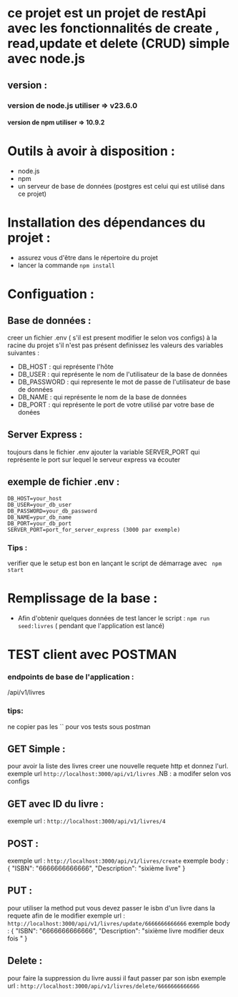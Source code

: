 # ce projet est un projet de restApi avec les fonctionnalités de create , read,update et delete (CRUD)  simple avec node.js

## version : 
### version de node.js utiliser => v23.6.0
#### version de npm utiliser => 10.9.2

# Outils à avoir à disposition :  
 - node.js
 - npm
 - un serveur de base de données (postgres est celui qui est utilisé dans ce projet)

# Installation des dépendances du projet : 
 - assurez vous d'être dans le répertoire du projet 
 - lancer la commande `npm install`
# Configuation :

 ## Base de données : 
   creer un fichier  .env ( s'il est present modifier le selon vos configs)  à la racine du projet s'il n'est pas présent  definissez les valeurs des variables suivantes : 
   - DB_HOST : qui représente l'hôte 
   - DB_USER : qui représente le nom de l'utilisateur de la base de données 
   - DB_PASSWORD :  qui represente le mot de passe de l'utilisateur de base de données
   - DB_NAME : qui représente le nom de la base de données 
   - DB_PORT : qui représente le port de votre utilisé par votre base de donées
 ## Server Express : 
  toujours dans le fichier .env ajouter la variable SERVER_PORT qui représente le port sur lequel le serveur express va écouter 

 ## exemple de fichier .env   : 
    DB_HOST=your_host
    DB_USER=your_db_user
    DB_PASSWORD=your_db_password
    DB_NAME=ypur_db_name
    DB_PORT=your_db_port
    SERVER_PORT=port_for_server_express (3000 par exemple)


### Tips : 
 verifier que le setup est bon en lançant le script de démarrage avec  ` npm start`

# Remplissage de la base : 
 - Afin d'obtenir quelques données de test  lancer le script :  `npm run seed:livres` ( pendant que l'application est lancé)

# TEST client avec POSTMAN 

  ### endpoints de base de  l'application :
  /api/v1/livres
  ### tips: 
  ne copier pas les `` pour vos tests sous postman 
 ## GET Simple : 
  pour avoir la liste des livres creer une nouvelle requete http et donnez l'url.
  exemple url `http://localhost:3000/api/v1/livres` .NB : a modifer selon vos configs
 ## GET avec ID du livre : 
  exemple url : `http://localhost:3000/api/v1/livres/4`
 ## POST : 
  exemple url : `http://localhost:3000/api/v1/livres/create`
  exemple body : 
    {
    "ISBN": "6666666666666",
    "Description": "sixième livre"
    }
 ## PUT : 
 pour utiliser la method put vous devez passer le isbn d'un livre dans la requete afin de le modifier
 exemple url : `http://localhost:3000/api/v1/livres/update/6666666666666`
 exemple body : 
    {
        "ISBN": "6666666666666",
        "Description": "sixième livre modifier deux fois "
    }
## Delete : 
 pour faire la suppression du livre aussi il faut passer par son isbn 
 exemple url : `http://localhost:3000/api/v1/livres/delete/6666666666666`